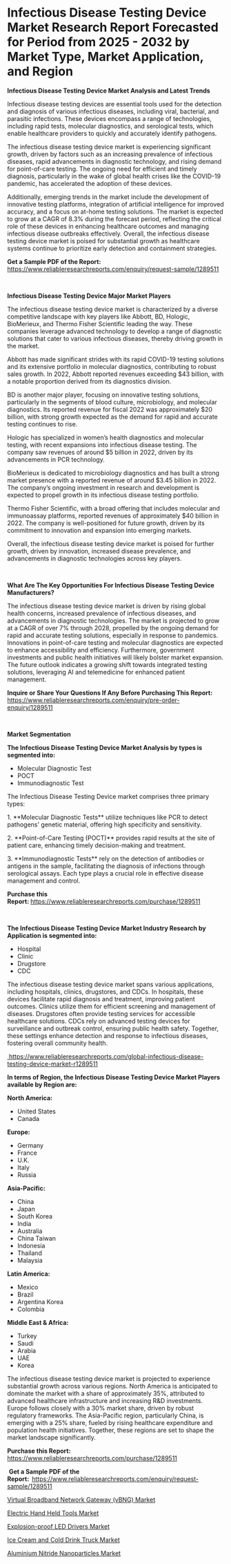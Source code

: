 <p><h1>Infectious Disease Testing Device Market Research Report Forecasted for Period from 2025 -  2032 by Market Type, Market Application, and Region</h1></p><p><strong>Infectious Disease Testing Device Market Analysis and Latest Trends</strong></p>
<p><p>Infectious disease testing devices are essential tools used for the detection and diagnosis of various infectious diseases, including viral, bacterial, and parasitic infections. These devices encompass a range of technologies, including rapid tests, molecular diagnostics, and serological tests, which enable healthcare providers to quickly and accurately identify pathogens.</p><p>The infectious disease testing device market is experiencing significant growth, driven by factors such as an increasing prevalence of infectious diseases, rapid advancements in diagnostic technology, and rising demand for point-of-care testing. The ongoing need for efficient and timely diagnosis, particularly in the wake of global health crises like the COVID-19 pandemic, has accelerated the adoption of these devices.</p><p>Additionally, emerging trends in the market include the development of innovative testing platforms, integration of artificial intelligence for improved accuracy, and a focus on at-home testing solutions. The market is expected to grow at a CAGR of 8.3% during the forecast period, reflecting the critical role of these devices in enhancing healthcare outcomes and managing infectious disease outbreaks effectively. Overall, the infectious disease testing device market is poised for substantial growth as healthcare systems continue to prioritize early detection and containment strategies.</p></p>
<p><strong>Get a Sample PDF of the Report:&nbsp;</strong> <a href="https://www.reliableresearchreports.com/enquiry/request-sample/1289511?utm_campaign=13&utm_medium=2&utm_source=Github&utm_content=ia&utm_term=16012025&utm_id=infectious-disease-testing-device">https://www.reliableresearchreports.com/enquiry/request-sample/1289511</a></p>
<p>&nbsp;</p>
<p><strong>Infectious Disease Testing Device Major Market Players</strong></p>
<p><p>The infectious disease testing device market is characterized by a diverse competitive landscape with key players like Abbott, BD, Hologic, BioMerieux, and Thermo Fisher Scientific leading the way. These companies leverage advanced technology to develop a range of diagnostic solutions that cater to various infectious diseases, thereby driving growth in the market.</p><p>Abbott has made significant strides with its rapid COVID-19 testing solutions and its extensive portfolio in molecular diagnostics, contributing to robust sales growth. In 2022, Abbott reported revenues exceeding $43 billion, with a notable proportion derived from its diagnostics division.</p><p>BD is another major player, focusing on innovative testing solutions, particularly in the segments of blood culture, microbiology, and molecular diagnostics. Its reported revenue for fiscal 2022 was approximately $20 billion, with strong growth expected as the demand for rapid and accurate testing continues to rise.</p><p>Hologic has specialized in women’s health diagnostics and molecular testing, with recent expansions into infectious disease testing. The company saw revenues of around $5 billion in 2022, driven by its advancements in PCR technology.</p><p>BioMerieux is dedicated to microbiology diagnostics and has built a strong market presence with a reported revenue of around $3.45 billion in 2022. The company’s ongoing investment in research and development is expected to propel growth in its infectious disease testing portfolio.</p><p>Thermo Fisher Scientific, with a broad offering that includes molecular and immunoassay platforms, reported revenues of approximately $40 billion in 2022. The company is well-positioned for future growth, driven by its commitment to innovation and expansion into emerging markets.</p><p>Overall, the infectious disease testing device market is poised for further growth, driven by innovation, increased disease prevalence, and advancements in diagnostic technologies across key players.</p></p>
<p>&nbsp;</p>
<p><strong>What Are The Key Opportunities For Infectious Disease Testing Device Manufacturers?</strong></p>
<p><p>The infectious disease testing device market is driven by rising global health concerns, increased prevalence of infectious diseases, and advancements in diagnostic technologies. The market is projected to grow at a CAGR of over 7% through 2028, propelled by the ongoing demand for rapid and accurate testing solutions, especially in response to pandemics. Innovations in point-of-care testing and molecular diagnostics are expected to enhance accessibility and efficiency. Furthermore, government investments and public health initiatives will likely bolster market expansion. The future outlook indicates a growing shift towards integrated testing solutions, leveraging AI and telemedicine for enhanced patient management.</p></p>
<p><strong>Inquire or Share Your Questions If Any Before Purchasing This Report:</strong> <a href="https://www.reliableresearchreports.com/enquiry/pre-order-enquiry/1289511?utm_campaign=13&utm_medium=2&utm_source=Github&utm_content=ia&utm_term=16012025&utm_id=infectious-disease-testing-device">https://www.reliableresearchreports.com/enquiry/pre-order-enquiry/1289511</a></p>
<p>&nbsp;</p>
<p><strong>Market Segmentation</strong></p>
<p><strong>The Infectious Disease Testing Device Market Analysis by types is segmented into:</strong></p>
<p><ul><li>Molecular Diagnostic Test</li><li>POCT</li><li>Immunodiagnostic Test</li></ul></p>
<p><p>The Infectious Disease Testing Device market comprises three primary types: </p><p>1. **Molecular Diagnostic Tests** utilize techniques like PCR to detect pathogens' genetic material, offering high specificity and sensitivity.</p><p>2. **Point-of-Care Testing (POCT)** provides rapid results at the site of patient care, enhancing timely decision-making and treatment.</p><p>3. **Immunodiagnostic Tests** rely on the detection of antibodies or antigens in the sample, facilitating the diagnosis of infections through serological assays. Each type plays a crucial role in effective disease management and control.</p></p>
<p><strong>Purchase this Report:&nbsp;</strong><a href="https://www.reliableresearchreports.com/purchase/1289511?utm_campaign=13&utm_medium=2&utm_source=Github&utm_content=ia&utm_term=16012025&utm_id=infectious-disease-testing-device">https://www.reliableresearchreports.com/purchase/1289511</a></p>
<p>&nbsp;</p>
<p><strong>The Infectious Disease Testing Device Market Industry Research by Application is segmented into:</strong></p>
<p><ul><li>Hospital</li><li>Clinic</li><li>Drugstore</li><li>CDC</li></ul></p>
<p><p>The infectious disease testing device market spans various applications, including hospitals, clinics, drugstores, and CDCs. In hospitals, these devices facilitate rapid diagnosis and treatment, improving patient outcomes. Clinics utilize them for efficient screening and management of diseases. Drugstores often provide testing services for accessible healthcare solutions. CDCs rely on advanced testing devices for surveillance and outbreak control, ensuring public health safety. Together, these settings enhance detection and response to infectious diseases, fostering overall community health.</p></p>
<p><a href="https://www.reliableresearchreports.com/global-infectious-disease-testing-device-market-r1289511?utm_campaign=13&utm_medium=2&utm_source=Github&utm_content=ia&utm_term=16012025&utm_id=infectious-disease-testing-device">&nbsp;https://www.reliableresearchreports.com/global-infectious-disease-testing-device-market-r1289511</a></p>
<p><strong>In terms of Region, the Infectious Disease Testing Device Market Players available by Region are:</strong></p>
<p>
    <p> <strong> North America: </strong>
        <ul>
            <li>United States</li>
            <li>Canada</li>
        </ul>
        </p> 
    <p> <strong> Europe: </strong>
        <ul>
            <li>Germany</li>
            <li>France</li>
            <li>U.K.</li>
            <li>Italy</li>
            <li>Russia</li>
        </ul>
        </p> 
    <p> <strong> Asia-Pacific: </strong>
        <ul>
            <li>China</li>
            <li>Japan</li>
            <li>South Korea</li>
            <li>India</li>
            <li>Australia</li>
            <li>China Taiwan</li>
            <li>Indonesia</li>
            <li>Thailand</li>
            <li>Malaysia</li>
        </ul>
        </p> 
    <p> <strong> Latin America: </strong>
        <ul>
            <li>Mexico</li>
            <li>Brazil</li>
            <li>Argentina Korea</li>
            <li>Colombia</li>
        </ul>
        </p> 
    <p> <strong> Middle East & Africa: </strong>
        <ul>
            <li>Turkey</li>
            <li>Saudi</li>
            <li>Arabia</li>
            <li>UAE</li>
            <li>Korea</li>
        </ul>
    </p>
    </p>
<p><p>The infectious disease testing device market is projected to experience substantial growth across various regions. North America is anticipated to dominate the market with a share of approximately 35%, attributed to advanced healthcare infrastructure and increasing R&D investments. Europe follows closely with a 30% market share, driven by robust regulatory frameworks. The Asia-Pacific region, particularly China, is emerging with a 25% share, fueled by rising healthcare expenditure and population health initiatives. Together, these regions are set to shape the market landscape significantly.</p></p>
<p><strong>Purchase this Report: </strong><a href="https://www.reliableresearchreports.com/purchase/1289511?utm_campaign=13&utm_medium=2&utm_source=Github&utm_content=ia&utm_term=16012025&utm_id=infectious-disease-testing-device">https://www.reliableresearchreports.com/purchase/1289511</a></p>
<p>&nbsp;<strong>Get a Sample PDF of the Report:&nbsp;&nbsp;</strong><a href="https://www.reliableresearchreports.com/enquiry/request-sample/1289511?utm_campaign=13&utm_medium=2&utm_source=Github&utm_content=ia&utm_term=16012025&utm_id=infectious-disease-testing-device">https://www.reliableresearchreports.com/enquiry/request-sample/1289511</a></p>
<p><strong></strong></p>
<p><p><a href="https://github.com/suleimannichelle7/Market-Research-Report-List-1/blob/main/virtual-broadband-network-gateway-vbng-market.md?utm_campaign=13&utm_medium=2&utm_source=Github&utm_content=ia&utm_term=16012025&utm_id=infectious-disease-testing-device">Virtual Broadband Network Gateway (vBNG) Market</a></p><p><a href="https://github.com/rosamariarocque98/Market-Research-Report-List-1/blob/main/electric-hand-held-tools-market.md?utm_campaign=13&utm_medium=2&utm_source=Github&utm_content=ia&utm_term=16012025&utm_id=infectious-disease-testing-device">Electric Hand Held Tools Market</a></p><p><a href="https://github.com/MarciaRunte/Market-Research-Report-List-1/blob/main/explosion-proof-led-drivers-market.md?utm_campaign=13&utm_medium=2&utm_source=Github&utm_content=ia&utm_term=16012025&utm_id=infectious-disease-testing-device">Explosion-proof LED Drivers Market</a></p><p><a href="https://github.com/krinerstormy331/Market-Research-Report-List-1/blob/main/ice-cream-and-cold-drink-truck-market.md?utm_campaign=13&utm_medium=2&utm_source=Github&utm_content=ia&utm_term=16012025&utm_id=infectious-disease-testing-device">Ice Cream and Cold Drink Truck Market</a></p><p><a href="https://github.com/MariaWashington76/Market-Research-Report-List-1/blob/main/aluminium-nitride-nanoparticles-market.md?utm_campaign=13&utm_medium=2&utm_source=Github&utm_content=ia&utm_term=16012025&utm_id=infectious-disease-testing-device">Aluminium Nitride Nanoparticles Market</a></p></p>